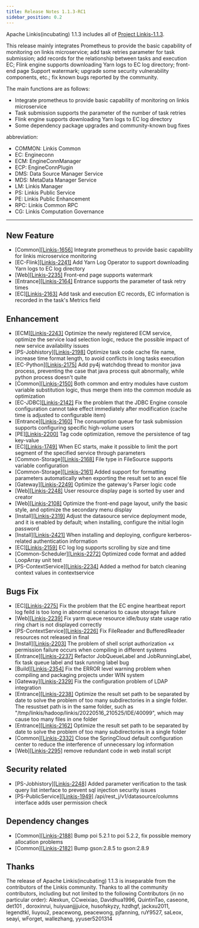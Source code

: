 ```yaml
---
title: Release Notes 1.1.3-RC1
sidebar_position: 0.2
---
```


Apache Linkis(incubating) 1.1.3 includes all of [Project Linkis-1.1.3](https://github.com/apache/incubator-linkis/projects/19).


This release mainly integrates Prometheus to provide the basic capability of monitoring on linkis microservice; add task retries parameter for task submission; add records for the relationship between tasks and execution EC; Flink engine supports downloading Yarn logs to EC log directory; front-end page Support watermark; upgrade some security vulnerability components, etc.; fix known bugs reported by the community.

The main functions are as follows:
* Integrate prometheus to provide basic capability of monitoring on linkis microservice
* Task submission supports the parameter of the number of task retries
* Flink engine supports downloading Yarn logs to EC log directory
* Some dependency package upgrades and community-known bug fixes

abbreviation:
- COMMON: Linkis Common
- EC: Engineconn
- ECM: EngineConnManager
- ECP: EngineConnPlugin
- DMS: Data Source Manager Service
- MDS: MetaData Manager Service
- LM: Linkis Manager
- PS: Linkis Public Service
- PE: Linkis Public Enhancement
- RPC: Linkis Common RPC
- CG: Linkis Computation Governance
---
## New Feature
* \[Common][[Linkis-1656]](https://github.com/apache/incubator-linkis/issues/1656) Integrate prometheus to provide basic capability for linkis microservice monitoring
* \[EC-Flink][[Linkis-2241]](https://github.com/apache/incubator-linkis/pull/2241) Add Yarn Log Operator to support downloading Yarn logs to EC log directory
* \[Web][[Linkis-2235]](https://github.com/apache/incubator-linkis/issues/2108) Front-end page supports watermark
* \[Entrance][[Linkis-2164]](https://github.com/apache/incubator-linkis/pull/2164) Entrance supports the parameter of task retry times
* \[EC][[Linkis-2163]](https://github.com/apache/incubator-linkis/pull/2163) Add task and execution EC records, EC information is recorded in the task's Metrics field

## Enhancement
* \[ECM][[Linkis-2243]](https://github.com/apache/incubator-linkis/pull/2243) Optimize the newly registered ECM service, optimize the service load selection logic, reduce the possible impact of new service availability issues
* \[PS-Jobhistory][[Linkis-2198]](https://github.com/apache/incubator-linkis/pull/2198) Optimize task code cache file name, increase time format length, to avoid conflicts in long tasks execution
* \[EC-Python][[Linkis-2175]](https://github.com/apache/incubator-linkis/pull/2175) Add py4j watchdog thread to monitor java process, preventing the case that java process quit abnormally, while python process doesn't quite
* \[Common][[Linkis-2150]](https://github.com/apache/incubator-linkis/pull/2150) Both common and entry modules have custom variable substitution logic, thus merge them into the common module as optimization
* \[EC-JDBC][[Linkis-2142]](https://github.com/apache/incubator-linkis/pull/2142) Fix the problem that the JDBC Engine console configuration cannot take effect immediately after modification (cache time is adjusted to configurable item)
* \[Entrance][[Linkis-2160]](https://github.com/apache/incubator-linkis/pull/2160) The consumption queue for task submission supports configuring specific high-volume users
* \[PE][[Linkis-2200]](https://github.com/apache/incubator-linkis/pull/2200) Tag code optimization, remove the persistence of tag key-value
* \[EC][[Linkis-1749]](https://github.com/apache/incubator-linkis/issues/1749) When EC starts, make it possible to limit the port segment of the specified service through parameters
* \[Common-Storage][[Linkis-2168]](https://github.com/apache/incubator-linkis/pull/2168) File type in FileSource supports variable configuration
* \[Common-Storage][[Linkis-2161]](https://github.com/apache/incubator-linkis/pull/2161) Added support for formatting parameters automatically when exporting the result set to an excel file
* \[Gateway][[Linkis-2249]](https://github.com/apache/incubator-linkis/pull/2249) Optimize the gateway's Parser logic code
* \[Web][[Linkis-2248]](https://github.com/apache/incubator-linkis/pull/2248) User resource display page is sorted by user and creator
* \[Web][[Linkis-2108]](https://github.com/apache/incubator-linkis/issues/2108) Optimize the front-end page layout, unify the basic style, and optimize the secondary menu display
* \[Install][[Linkis-2319]](https://github.com/apache/incubator-linkis/pull/2319) Adjust the datasource service deployment mode, and it is enabled by default; when installing, configure the initial login password
* \[Install][[Linkis-2421]](https://github.com/apache/incubator-linkis/pull/2421) When installing and deploying, configure kerberos-related authentication information
* \[EC][[Linkis-2159]](https://github.com/apache/incubator-linkis/pull/2159) EC log log supports scrolling by size and time
* \[Common-Scheduler][[Linkis-2272]](https://github.com/apache/incubator-linkis/pull/2272) Optimized code format and added LoopArray unit test
* \[PS-ContextService][[Linkis-2234]](https://github.com/apache/incubator-linkis/pull/2234) Added a method for batch cleaning context values ​​in contextservice

## Bugs Fix
* \[EC][[Linkis-2275]](https://github.com/apache/incubator-linkis/pull/2275) Fix the problem that the EC engine heartbeat report log feild is too long in abnormal scenarios to cause storage failure
* \[Web][[Linkis-2239]](https://github.com/apache/incubator-linkis/pull/2239) Fix yarm queue resource idle/busy state usage ratio ring chart is not displayed correctly
* \[PS-ContextService][[Linkis-2226]](https://github.com/apache/incubator-linkis/pull/2226) Fix FileReader and BufferedReader resources not released in final
* \[Install][[Linkis-2203]](https://github.com/apache/incubator-linkis/pull/2203) The problem of shell script authorization +x permission failure occurs when compiling in different systems
* \[Entrance][[Linkis-2237]](https://github.com/apache/incubator-linkis/pull/2237) Refactor JobQueueLabel and JobRunningLabel, fix task queue label and task running label bug
* \[Build][[Linkis-2354]](https://github.com/apache/incubator-linkis/pull/2354) Fix the ERROR level warning problem when compiling and packaging projects under WIN system
* \[Gateway][[Linkis-2329]](https://github.com/apache/incubator-linkis/pull/2329) Fix the configuration problem of LDAP integration
* \[Entrance][[Linkis-2238]](https://github.com/apache/incubator-linkis/pull/2238) Optimize the result set path to be separated by date to solve the problem of too many subdirectories in a single folder. The resustset path is in the same folder, such as "/tmp/linkis/hadoop/linkis/20220516_210525/IDE/40099", which may cause too many files in one folder
* \[Entrance][[Linkis-2162]](https://github.com/apache/incubator-linkis/pull/2162) Optimize the result set path to be separated by date to solve the problem of too many subdirectories in a single folder
* \[Common][[Linkis-2332]](https://github.com/apache/incubator-linkis/pull/2332) Close the SpringCloud default configuration center to reduce the interference of unnecessary log information
* \[Web][[Linkis-2295]](https://github.com/apache/incubator-linkis/pull/2295) remove redundant code in web install script

## Security related
* \[PS-Jobhistory][[Linkis-2248]](https://github.com/apache/incubator-linkis/pull/2248) Added parameter verification to the task query list interface to prevent sql injection security issues
* \[PS-PublicService][[Linkis-1949]](https://github.com/apache/incubator-linkis/pull/2235) /api/rest_j/v1/datasource/columns interface adds user permission check

## Dependency changes
* \[Common][[Linkis-2188]](https://github.com/apache/incubator-linkis/pull/2188) Bump poi 5.2.1 to poi 5.2.2, fix possible memory allocation problems
* \[Common][[Linkis-2182]](https://github.com/apache/incubator-linkis/pull/2182) Bump gson:2.8.5 to gson:2.8.9

## Thanks
The release of Apache Linkis(incubating) 1.1.3 is inseparable from the contributors of the Linkis community. Thanks to all the community contributors, including but not limited to the following Contributors (in no particular order): Alexkun, CCweixiao, Davidhua1996, QuintinTao, caseone, det101 , doroxinrui, huiyuanjjjjuice, husofskyzy, hzdhgf, jackxu2011, legendtkl, liuyou2, peacewong, peacewong, pjfanning, ruY9527, saLeox, seayi, wForget, wallezhang, yyuser5201314